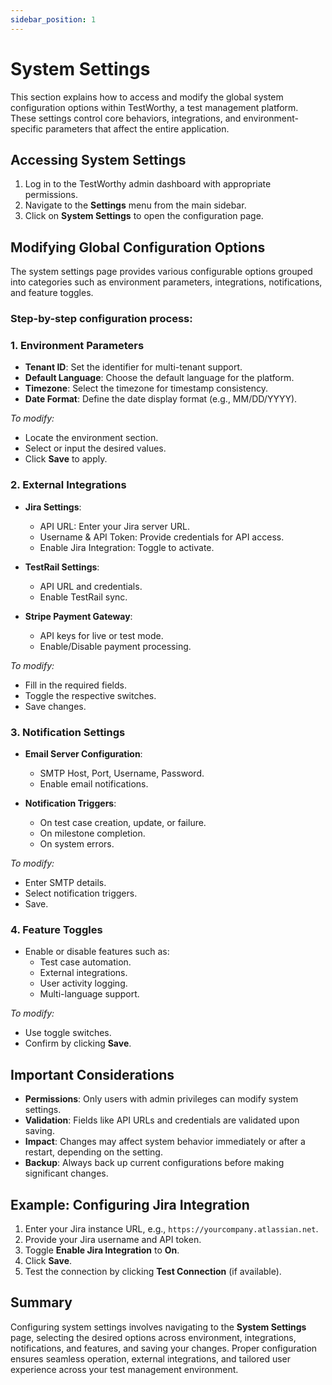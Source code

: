 ```yaml
---
sidebar_position: 1
---
```


# System Settings

This section explains how to access and modify the global system configuration options within TestWorthy, a test management platform. These settings control core behaviors, integrations, and environment-specific parameters that affect the entire application.

## Accessing System Settings

1. Log in to the TestWorthy admin dashboard with appropriate permissions.
2. Navigate to the **Settings** menu from the main sidebar.
3. Click on **System Settings** to open the configuration page.

## Modifying Global Configuration Options

The system settings page provides various configurable options grouped into categories such as environment parameters, integrations, notifications, and feature toggles.

### Step-by-step configuration process:

### 1. Environment Parameters

- **Tenant ID**: Set the identifier for multi-tenant support.
- **Default Language**: Choose the default language for the platform.
- **Timezone**: Select the timezone for timestamp consistency.
- **Date Format**: Define the date display format (e.g., MM/DD/YYYY).

*To modify:*
- Locate the environment section.
- Select or input the desired values.
- Click **Save** to apply.

### 2. External Integrations

- **Jira Settings**:
  - API URL: Enter your Jira server URL.
  - Username & API Token: Provide credentials for API access.
  - Enable Jira Integration: Toggle to activate.

- **TestRail Settings**:
  - API URL and credentials.
  - Enable TestRail sync.

- **Stripe Payment Gateway**:
  - API keys for live or test mode.
  - Enable/Disable payment processing.

*To modify:*
- Fill in the required fields.
- Toggle the respective switches.
- Save changes.

### 3. Notification Settings

- **Email Server Configuration**:
  - SMTP Host, Port, Username, Password.
  - Enable email notifications.

- **Notification Triggers**:
  - On test case creation, update, or failure.
  - On milestone completion.
  - On system errors.

*To modify:*
- Enter SMTP details.
- Select notification triggers.
- Save.

### 4. Feature Toggles

- Enable or disable features such as:
  - Test case automation.
  - External integrations.
  - User activity logging.
  - Multi-language support.

*To modify:*
- Use toggle switches.
- Confirm by clicking **Save**.

## Important Considerations

- **Permissions**: Only users with admin privileges can modify system settings.
- **Validation**: Fields like API URLs and credentials are validated upon saving.
- **Impact**: Changes may affect system behavior immediately or after a restart, depending on the setting.
- **Backup**: Always back up current configurations before making significant changes.

## Example: Configuring Jira Integration

1. Enter your Jira instance URL, e.g., `https://yourcompany.atlassian.net`.
2. Provide your Jira username and API token.
3. Toggle **Enable Jira Integration** to **On**.
4. Click **Save**.
5. Test the connection by clicking **Test Connection** (if available).

## Summary

Configuring system settings involves navigating to the **System Settings** page, selecting the desired options across environment, integrations, notifications, and features, and saving your changes. Proper configuration ensures seamless operation, external integrations, and tailored user experience across your test management environment.